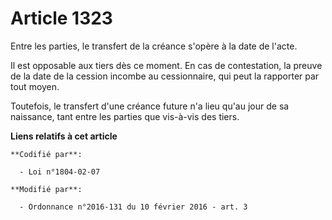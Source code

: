 # Article 1323

Entre les parties, le transfert de la créance s'opère à la date de l'acte. 

Il est opposable aux tiers dès ce moment. En cas de contestation, la preuve de la date de la cession incombe au cessionnaire,
qui peut la rapporter par tout moyen. 

Toutefois, le transfert d'une créance future n'a lieu qu'au jour de sa naissance, tant entre les parties que vis-à-vis des
tiers.

**Liens relatifs à cet article**

	**Codifié par**:

	  - Loi n°1804-02-07

	**Modifié par**:

	  - Ordonnance n°2016-131 du 10 février 2016 - art. 3
